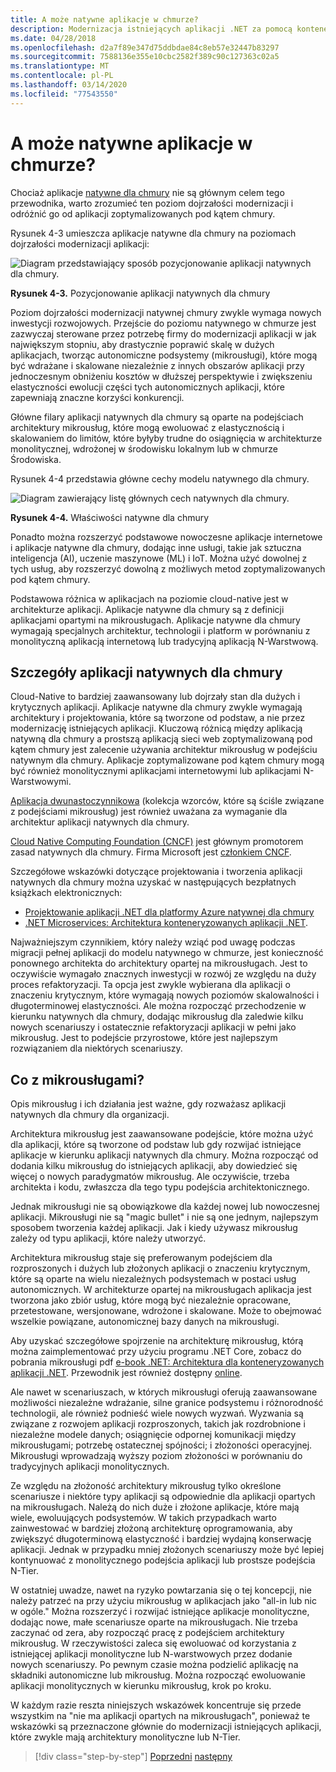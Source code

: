 ```yaml
---
title: A może natywne aplikacje w chmurze?
description: Modernizacja istniejących aplikacji .NET za pomocą kontenerów usługi Azure Cloud i Windows | Co z aplikacjami natywnym dla chmury?
ms.date: 04/28/2018
ms.openlocfilehash: d2a7f89e347d75ddbdae84c8eb57e32447b83297
ms.sourcegitcommit: 7588136e355e10cbc2582f389c90c127363c02a5
ms.translationtype: MT
ms.contentlocale: pl-PL
ms.lasthandoff: 03/14/2020
ms.locfileid: "77543550"
---
```

# <a name="what-about-cloud-native-applications"></a>A może natywne aplikacje w chmurze?

Chociaż aplikacje [natywne dla chmury](https://azure.microsoft.com/overview/cloudnative/) nie są głównym celem tego przewodnika, warto zrozumieć ten poziom dojrzałości modernizacji i odróżnić go od aplikacji zoptymalizowanych pod kątem chmury.

Rysunek 4-3 umieszcza aplikacje natywne dla chmury na poziomach dojrzałości modernizacji aplikacji:

![Diagram przedstawiający sposób pozycjonowanie aplikacji natywnych dla chmury.](./media/what-about-cloud-native-applications/positioning-cloud-native-applications.png)

**Rysunek 4-3.** Pozycjonowanie aplikacji natywnych dla chmury

Poziom dojrzałości modernizacji natywnej chmury zwykle wymaga nowych inwestycji rozwojowych. Przejście do poziomu natywnego w chmurze jest zazwyczaj sterowane przez potrzebę firmy do modernizacji aplikacji w jak największym stopniu, aby drastycznie poprawić skalę w dużych aplikacjach, tworząc autonomiczne podsystemy (mikrousługi), które mogą być wdrażane i skalowane niezależnie z innych obszarów aplikacji przy jednoczesnym obniżeniu kosztów w dłuższej perspektywie i zwiększeniu elastyczności ewolucji części tych autonomicznych aplikacji, które zapewniają znaczne korzyści konkurencji.

Główne filary aplikacji natywnych dla chmury są oparte na podejściach architektury mikrousług, które mogą ewoluować z elastycznością i skalowaniem do limitów, które byłyby trudne do osiągnięcia w architekturze monolitycznej, wdrożonej w środowisku lokalnym lub w chmurze Środowiska.

Rysunek 4-4 przedstawia główne cechy modelu natywnego dla chmury.

![Diagram zawierający listę głównych cech natywnych dla chmury.](./media/what-about-cloud-native-applications/cloud-native-characteristics.png)

**Rysunek 4-4.** Właściwości natywne dla chmury

Ponadto można rozszerzyć podstawowe nowoczesne aplikacje internetowe i aplikacje natywne dla chmury, dodając inne usługi, takie jak sztuczna inteligencja (AI), uczenie maszynowe (ML) i IoT. Można użyć dowolnej z tych usług, aby rozszerzyć dowolną z możliwych metod zoptymalizowanych pod kątem chmury.

Podstawowa różnica w aplikacjach na poziomie cloud-native jest w architekturze aplikacji. Aplikacje natywne dla chmury są z definicji aplikacjami opartymi na mikrousługach. Aplikacje natywne dla chmury wymagają specjalnych architektur, technologii i platform w porównaniu z monolityczną aplikacją internetową lub tradycyjną aplikacją N-Warstwową.

## <a name="cloud-native-applications-details"></a>Szczegóły aplikacji natywnych dla chmury

Cloud-Native to bardziej zaawansowany lub dojrzały stan dla dużych i krytycznych aplikacji. Aplikacje natywne dla chmury zwykle wymagają architektury i projektowania, które są tworzone od podstaw, a nie przez modernizację istniejących aplikacji. Kluczową różnicą między aplikacją natywną dla chmury a prostszą aplikacją sieci web zoptymalizowaną pod kątem chmury jest zalecenie używania architektur mikrousług w podejściu natywnym dla chmury. Aplikacje zoptymalizowane pod kątem chmury mogą być również monolitycznymi aplikacjami internetowymi lub aplikacjami N-Warstwowymi.

[Aplikacja dwunastoczynnikowa](https://12factor.net/) (kolekcja wzorców, które są ściśle związane z podejściami mikrousług) jest również uważana za wymaganie dla architektur aplikacji natywnych dla chmury.

[Cloud Native Computing Foundation (CNCF)](https://www.cncf.io/) jest głównym promotorem zasad natywnych dla chmury. Firma Microsoft jest [członkiem CNCF](https://azure.microsoft.com/blog/announcing-cncf/).

Szczegółowe wskazówki dotyczące projektowania i tworzenia aplikacji natywnych dla chmury można uzyskać w następujących bezpłatnych książkach elektronicznych:

* [Projektowanie aplikacji .NET dla platformy Azure natywnej dla chmury](../../cloud-native/introduction.md)
* [.NET Microservices: Architektura konteneryzowanych aplikacji .NET](../../microservices/index.md).

Najważniejszym czynnikiem, który należy wziąć pod uwagę podczas migracji pełnej aplikacji do modelu natywnego w chmurze, jest konieczność ponownego architekta do architektury opartej na mikrousługach. Jest to oczywiście wymagało znacznych inwestycji w rozwój ze względu na duży proces refaktoryzacji. Ta opcja jest zwykle wybierana dla aplikacji o znaczeniu krytycznym, które wymagają nowych poziomów skalowalności i długoterminowej elastyczności. Ale można rozpocząć przechodzenie w kierunku natywnych dla chmury, dodając mikrousług dla zaledwie kilku nowych scenariuszy i ostatecznie refaktoryzacji aplikacji w pełni jako mikrousług. Jest to podejście przyrostowe, które jest najlepszym rozwiązaniem dla niektórych scenariuszy.

## <a name="what-about-microservices"></a>Co z mikrousługami?

Opis mikrousług i ich działania jest ważne, gdy rozważasz aplikacji natywnych dla chmury dla organizacji.

Architektura mikrousług jest zaawansowane podejście, które można użyć dla aplikacji, które są tworzone od podstaw lub gdy rozwijać istniejące aplikacje w kierunku aplikacji natywnych dla chmury. Można rozpocząć od dodania kilku mikrousług do istniejących aplikacji, aby dowiedzieć się więcej o nowych paradygmatów mikrousług. Ale oczywiście, trzeba architekta i kodu, zwłaszcza dla tego typu podejścia architektonicznego.

Jednak mikrousługi nie są obowiązkowe dla każdej nowej lub nowoczesnej aplikacji. Mikrousługi nie są "magic bullet" i nie są one jednym, najlepszym sposobem tworzenia każdej aplikacji. Jak i kiedy używasz mikrousług zależy od typu aplikacji, które należy utworzyć.

Architektura mikrousług staje się preferowanym podejściem dla rozproszonych i dużych lub złożonych aplikacji o znaczeniu krytycznym, które są oparte na wielu niezależnych podsystemach w postaci usług autonomicznych. W architekturze opartej na mikrousługach aplikacja jest tworzona jako zbiór usług, które mogą być niezależnie opracowane, przetestowane, wersjonowane, wdrożone i skalowane. Może to obejmować wszelkie powiązane, autonomicznej bazy danych na mikrousługi.

Aby uzyskać szczegółowe spojrzenie na architekturę mikrousług, którą można zaimplementować przy użyciu programu .NET Core, zobacz do pobrania mikrousługi pdf [e-book .NET: Architektura dla konteneryzowanych aplikacji .NET](https://aka.ms/microservicesebook). Przewodnik jest również dostępny [online](../../microservices/index.md).

Ale nawet w scenariuszach, w których mikrousługi oferują zaawansowane możliwości niezależne wdrażanie, silne granice podsystemu i różnorodność technologii, ale również podnieść wiele nowych wyzwań. Wyzwania są związane z rozwojem aplikacji rozproszonych, takich jak rozdrobnione i niezależne modele danych; osiągnięcie odpornej komunikacji między mikrousługami; potrzebę ostatecznej spójności; i złożoności operacyjnej. Mikrousługi wprowadzają wyższy poziom złożoności w porównaniu do tradycyjnych aplikacji monolitycznych.

Ze względu na złożoność architektury mikrousług tylko określone scenariusze i niektóre typy aplikacji są odpowiednie dla aplikacji opartych na mikrousługach. Należą do nich duże i złożone aplikacje, które mają wiele, ewoluujących podsystemów. W takich przypadkach warto zainwestować w bardziej złożoną architekturę oprogramowania, aby zwiększyć długoterminową elastyczność i bardziej wydajną konserwację aplikacji. Jednak w przypadku mniej złożonych scenariuszy może być lepiej kontynuować z monolitycznego podejścia aplikacji lub prostsze podejścia N-Tier.

W ostatniej uwadze, nawet na ryzyko powtarzania się o tej koncepcji, nie należy patrzeć na przy użyciu mikrousług w aplikacjach jako "all-in lub nic w ogóle." Można rozszerzyć i rozwijać istniejące aplikacje monolityczne, dodając nowe, małe scenariusze oparte na mikrousługach. Nie trzeba zaczynać od zera, aby rozpocząć pracę z podejściem architektury mikrousług. W rzeczywistości zaleca się ewoluować od korzystania z istniejącej aplikacji monolityczne lub N-warstwowych przez dodanie nowych scenariuszy. Po pewnym czasie można podzielić aplikację na składniki autonomiczne lub mikrousług. Można rozpocząć ewoluowanie aplikacji monolitycznych w kierunku mikrousług, krok po kroku.

W każdym razie reszta niniejszych wskazówek koncentruje się przede wszystkim na "nie ma aplikacji opartych na mikrousługach", ponieważ te wskazówki są przeznaczone głównie do modernizacji istniejących aplikacji, które zwykle mają architektury monolityczne lub N-Tier.

> [!div class="step-by-step"]
> [Poprzedni](microsoft-technologies-in-cloud-optimized-applications.md)
> [następny](deploy-existing-net-apps-as-windows-containers.md)

